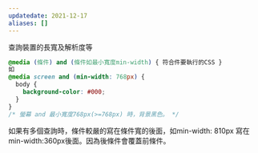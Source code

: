 ```yaml
---
updatedate: 2021-12-17 
aliases: []
---
```

查詢裝置的長寬及解析度等

```css
@media (條件) and (條件如最小寬度min-width) { 符合件要執行的CSS }
如
@media screen and (min-width: 768px) {
  body {
    background-color: #000;
  }
}
/* 螢幕 and 最小寬度768px(>=768px) 時，背景黑色。 */
```
如果有多個查詢時，條件較嚴的寫在條件寬的後面，如min-width: 810px 寫在min-width:360px後面。因為後條件會覆蓋前條件。